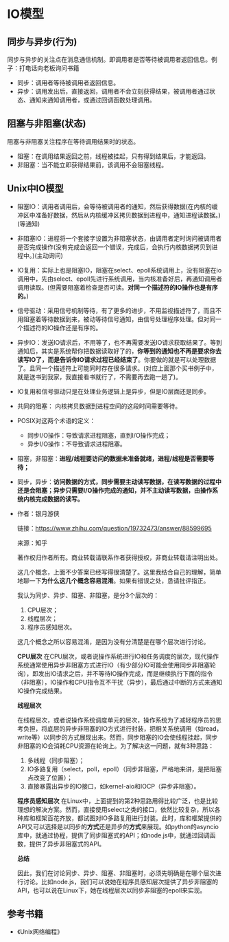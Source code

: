 # IO模型

## 同步与异步(行为)

同步与异步的关注点在消息通信机制。即调用者是否等待被调用者返回信息。例子：打电话向老板询问书籍

- 同步：调用者等待被调用者返回信息。
- 异步：调用发出后，直接返回，调用者不会立刻获得结果，被调用者通过状态、通知来通知调用者，或通过回调函数处理调用。

## 阻塞与非阻塞(状态)

阻塞与非阻塞关注程序在等待调用结果时的状态。

- 阻塞：在调用结果返回之前，线程被挂起，只有得到结果后，才能返回。
- 非阻塞：当不能立即获得结果前，该调用不会阻塞线程。

## Unix中IO模型

- 阻塞IO：调用者调用后，会等待被调用者的通知，然后获得数据(在内核的缓冲区中准备好数据，然后从内核缓冲区拷贝数据到进程中，通知进程读数据。)(等通知)

- 非阻塞IO：进程将一个套接字设置为非阻塞状态，由调用者定时询问被调用者是否完成操作(没有完成会返回一个错误，完成后，会执行内核数据拷贝到进程中。)(主动询问)

- IO复用：实际上也是阻塞IO，阻塞在select、epoll系统调用上，没有阻塞在io调用中，先由select、epoll先进行系统调用，当内核准备好后，再通知调用者调用读取。(但需要阻塞着检查是否可读。**对同一个描述符的IO操作也是有序的。**)

- 信号驱动：采用信号机制等待，有了更多的进步，不用监视描述符了，而且不用阻塞着等待数据到来，被动等待信号通知，由信号处理程序处理。但对同一个描述符的IO操作还是有序的。

- 异步IO：发送IO请求后，不用等了，也不再需要发送IO请求获取结果了。等到通知后，其实是系统帮你把数据读取好了的，**你等到的通知也不再是要求你去读写IO了，而是告诉你IO请求过程已经结束了**。你要做的就是可以处理数据了。且同一个描述符上可能同时存在很多请求。(对应上面那个买书例子中，就是送书到我家，我直接看书就行了，不需要再去跑一趟了)。

- IO复用和信号驱动只是在处理业务逻辑上是异步，但是IO层面还是同步。

- 共同的阻塞： 内核拷贝数据到进程空间的这段时间需要等待。

- POSIX对这两个术语的定义：

  - 同步I/O操作：导致请求进程阻塞，直到I/O操作完成；
  - 异步I/O操作：不导致请求进程阻塞。

- 阻塞，非阻塞：**进程/线程要访问的数据未准备就绪，进程/线程是否需要等待；**

- 同步，异步：**访问数据的方式，同步需要主动读写数据，在读写数据的过程中还是会阻塞；异步只需要I/O操作完成的通知，并不主动读写数据，由操作系统内核完成数据的读写。**

- 作者：银月游侠

  链接：https://www.zhihu.com/question/19732473/answer/88599695

  来源：知乎

  著作权归作者所有。商业转载请联系作者获得授权，非商业转载请注明出处。

  这几个概念，上面不少答案已经写得很清楚了。这里我结合自己的理解，简单地聊一下**为什么这几个概念容易混淆**。如果有错误之处，恳请批评指正。

  我认为同步、异步、阻塞、非阻塞，是分3个层次的：

  1. CPU层次；
  2. 线程层次；
  3. 程序员感知层次。

  这几个概念之所以容易混淆，是因为没有分清楚是在哪个层次进行讨论。

  **CPU层次**
  在CPU层次，或者说操作系统进行IO和任务调度的层次，现代操作系统通常使用异步非阻塞方式进行IO（有少部分IO可能会使用同步非阻塞轮询），即发出IO请求之后，并不等待IO操作完成，而是继续执行下面的指令（非阻塞），IO操作和CPU指令互不干扰（异步），最后通过中断的方式来通知IO操作完成结果。

  **线程层次**

  在线程层次，或者说操作系统调度单元的层次，操作系统为了减轻程序员的思考负担，将底层的异步非阻塞的IO方式进行封装，把相关系统调用（如read，write等）以同步的方式展现出来。然而，同步阻塞的IO会使线程挂起，同步非阻塞的IO会消耗CPU资源在轮询上。为了解决这一问题，就有3种思路：

  1. 多线程（同步阻塞）；
  2. IO多路复用（select，poll，epoll）（同步非阻塞，严格地来讲，是把阻塞点改变了位置）；
  3. 直接暴露出异步的IO接口，如kernel-aio和IOCP（异步非阻塞）。

  

  **程序员感知层次**
  在Linux中，上面提到的第2种思路用得比较广泛，也是比较理想的解决方案。然而，直接使用select之类的接口，依然比较复杂，所以各种库和框架百花齐放，都试图对IO多路复用进行封装。此时，库和框架提供的API又可以选择是以同步的**方式**还是异步的**方式**来展现。如python的asyncio库中，就通过协程，提供了同步阻塞式的API；如node.js中，就通过回调函数，提供了异步非阻塞式的API。

  **总结**

  因此，我们在讨论同步、异步、阻塞、非阻塞时，必须先明确是在哪个层次进行讨论。比如node.js，我们可以说她在程序员感知层次提供了异步非阻塞的API，也可以说在Linux下，她在线程层次以同步非阻塞的epoll来实现。

## 参考书籍

- 《Unix网络编程》